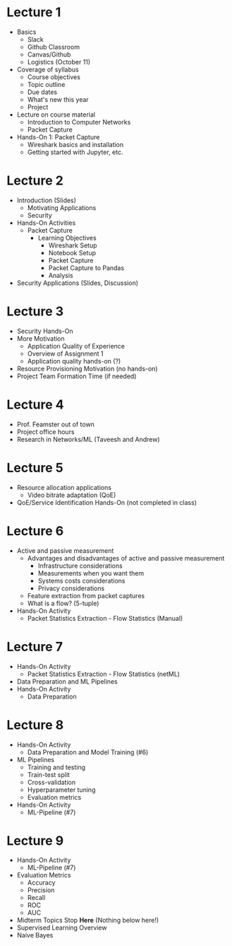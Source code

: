 # Lecture 1

* Basics
  * Slack
  * Github Classroom
  * Canvas/Github
  * Logistics (October 11)
* Coverage of syllabus
  * Course objectives
  * Topic outline
  * Due dates
  * What's new this year
  * Project
* Lecture on course material
  * Introduction to Computer Networks
  * Packet Capture
* Hands-On 1: Packet Capture
  * Wireshark basics and installation
  * Getting started with Jupyter, etc.


# Lecture 2

* Introduction (Slides)
  * Motivating Applications
  * Security
* Hands-On Activities
  * Packet Capture
    * Learning Objectives
       * Wireshark Setup
       * Notebook Setup
       * Packet Capture
       * Packet Capture to Pandas
       * Analysis
* Security Applications (Slides, Discussion)

# Lecture 3

* Security Hands-On
* More Motivation
  * Application Quality of Experience
  * Overview of Assignment 1
  * Application quality hands-on (?)
* Resource Provisioning Motivation (no hands-on)
* Project Team Formation Time (if needed)

# Lecture 4

* Prof. Feamster out of town
* Project office hours
* Research in Networks/ML (Taveesh and Andrew)

# Lecture 5

* Resource allocation applications
  * Video bitrate adaptation (QoE)
* QoE/Service Identification Hands-On (not completed in class)

# Lecture 6

* Active and passive measurement
   * Advantages and disadvantages of active and passive measurement
     * Infrastructure considerations
     * Measurements when you want them
     * Systems costs considerations
     * Privacy considerations
   * Feature extraction from packet captures
   * What is a flow? (5-tuple)
* Hands-On Activity
   * Packet Statistics Extraction - Flow Statistics (Manual)

# Lecture 7

* Hands-On Activity
   * Packet Statistics Extraction - Flow Statistics (netML)
* Data Preparation and ML Pipelines
* Hands-On Activity
   * Data Preparation



# Lecture 8

* Hands-On Activity
  * Data Preparation and Model Training (#6)
* ML Pipelines
  * Training and testing
  * Train-test split
  * Cross-validation
  * Hyperparameter tuning
  * Evaluation metrics
* Hands-On Activity
   * ML-Pipeline (#7)

# Lecture 9

* Hands-On Activity
   * ML-Pipeline (#7)
* Evaluation Metrics
   * Accuracy
   * Precision
   * Recall
   * ROC
   * AUC
* Midterm Topics Stop **Here** (Nothing below here!)
* Supervised Learning Overview
* Naive Bayes
